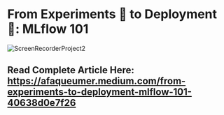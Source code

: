 # From Experiments 🧪 to Deployment 🚀: MLflow 101



![ScreenRecorderProject2](https://github.com/afaqueumer/mlflow101/assets/98417654/99307d38-311c-4a5f-9763-b82a710b1183)

## Read Complete Article Here: https://afaqueumer.medium.com/from-experiments-to-deployment-mlflow-101-40638d0e7f26
